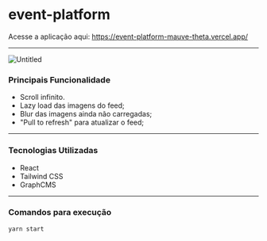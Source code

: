 # event-platform

Acesse a aplicação aqui: https://event-platform-mauve-theta.vercel.app/

---

![Untitled](https://s3-us-west-2.amazonaws.com/secure.notion-static.com/afc1ace8-195a-4514-8233-d7675ae9f30e/Untitled.png)

### Principais Funcionalidade

- Scroll infinito.
- Lazy load das imagens do feed;
- Blur das imagens ainda não carregadas;
- "Pull to refresh" para atualizar o feed;

---

### Tecnologias Utilizadas

- React
- Tailwind CSS
- GraphCMS

---

### Comandos para execução

```jsx
yarn start
```
